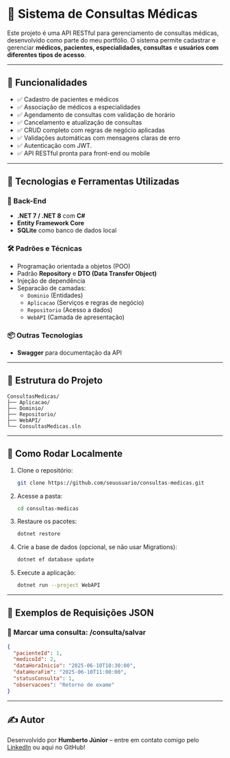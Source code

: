 # 🏥 Sistema de Consultas Médicas

Este projeto é uma API RESTful para gerenciamento de consultas médicas, desenvolvido como parte do meu portfólio. O sistema permite cadastrar e gerenciar **médicos, pacientes, especialidades, consultas** e **usuários com diferentes tipos de acesso**.

---

## 🚀 Funcionalidades

- ✅ Cadastro de pacientes e médicos
- ✅ Associação de médicos a especialidades
- ✅ Agendamento de consultas com validação de horário
- ✅ Cancelamento e atualização de consultas
- ✅ CRUD completo com regras de negócio aplicadas
- ✅ Validações automáticas com mensagens claras de erro
- ✅ Autenticação com JWT.
- ✅ API RESTful pronta para front-end ou mobile

---

## 🧰 Tecnologias e Ferramentas Utilizadas

### 🔧 Back-End

- **.NET 7 / .NET 8** com **C#**
- **Entity Framework Core**
- **SQLite** como banco de dados local

### 🛠️ Padrões e Técnicas

- Programação orientada a objetos (POO)
- Padrão **Repository** e **DTO (Data Transfer Object)**
- Injeção de dependência
- Separacão de camadas:
  - `Dominio` (Entidades)
  - `Aplicacao` (Serviços e regras de negócio)
  - `Repositorio` (Acesso a dados)
  - `WebAPI` (Camada de apresentação)

### 📦 Outras Tecnologias

- **Swagger** para documentação da API

---

## 📁 Estrutura do Projeto

```
ConsultasMedicas/
├── Aplicacao/
├── Dominio/
├── Repositorio/
├── WebAPI/
└── ConsultasMedicas.sln
```

---

## 🧪 Como Rodar Localmente

1. Clone o repositório:

   ```bash
   git clone https://github.com/seuusuario/consultas-medicas.git
   ```

2. Acesse a pasta:

   ```bash
   cd consultas-medicas
   ```

3. Restaure os pacotes:

   ```bash
   dotnet restore
   ```

4. Crie a base de dados (opcional, se não usar Migrations):

   ```bash
   dotnet ef database update
   ```

5. Execute a aplicação:

   ```bash
   dotnet run --project WebAPI
   ```

---

## 📄 Exemplos de Requisições JSON

### 🔹 Marcar uma consulta: /consulta/salvar

```json
{
  "pacienteId": 1,
  "medicoId": 2,
  "dataHoraInicio": "2025-06-10T10:30:00",
  "dataHoraFim": "2025-06-10T11:00:00",
  "statusConsulta": 1,
  "observacoes": "Retorno de exame"
}
```

---

## ✍️ Autor

Desenvolvido por **Humberto Júnior** – entre em contato comigo pelo [LinkedIn](https://linkedin.com/in/humbertoecrjunior) ou aqui no GitHub!

